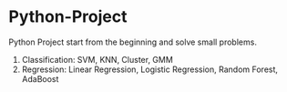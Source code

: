 # Python-Project

Python Project start from the beginning and solve small problems.

1. Classification:
SVM, KNN, Cluster, GMM
2. Regression:
Linear Regression, Logistic Regression, Random Forest, AdaBoost

